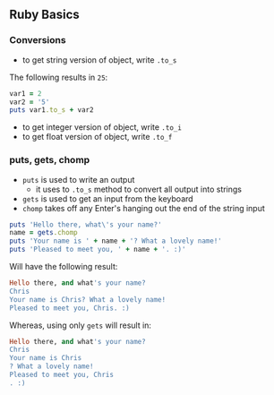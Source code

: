 ## Ruby Basics

### Conversions
- to get string version of object, write `.to_s` 

The following results in `25`:
```ruby
var1 = 2
var2 = '5'
puts var1.to_s + var2
```

- to get integer version of object, write `.to_i`
- to get float version of object, write `.to_f`

### puts, gets, chomp
- `puts` is used to write an output
  - it uses to `.to_s` method to convert all output into strings
- `gets` is used to get an input from the keyboard
- `chomp` takes off any Enter's hanging out the end of the string input

```ruby
puts 'Hello there, what\'s your name?'
name = gets.chomp
puts 'Your name is ' + name + '? What a lovely name!'
puts 'Pleased to meet you, ' + name + '. :)'
```
Will have the following result:
```ruby
Hello there, and what's your name?
Chris
Your name is Chris? What a lovely name!
Pleased to meet you, Chris. :) 
```

Whereas, using only `gets` will result in: 
```ruby
Hello there, and what's your name?
Chris
Your name is Chris
? What a lovely name!
Pleased to meet you, Chris
. :) 
```
